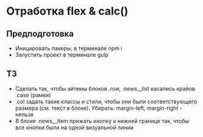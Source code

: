 # Отработка flex & calc()
## Предподготовка
* Иницировать пакеры, в терминале npm i
* Запустить проект в терминале gulp

## ТЗ
* Сделать так, чтобы айтемы блоков .row, .news__list касались крайов .case (рамки)
* .col задать такие классы и стили, чтобы они были соответствующего размера (см. текст в блоке). Убирать: margin-left, margin-right - нельзя
* В блоке .news__item  прижать кнопку к нижней границе так, чтобы все кнопки были на одной визуальной линии